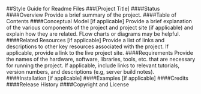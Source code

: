 ##Style Guide for Readme Files
###[Project Title]
####Status
####Overview
Provide a brief summary of the project.
####Table of Contents
####Conceptual Model [if applicable]
Provide a brief explanation of the various components of the project and project site (if applicable) and explain how they are related. FLow charts or diagrams may be helpful.
####Related Resources [if applicable]
Provide a list of links and descriptions to other key resources associated with the project. If applicable, provide a link to the live project site.
####Requirements
Provide the names of the hardware, software, libraries, tools, etc. that are necessary for running the project. If applicable, include links to relevant tutorials, version numbers, and descriptions (e.g, server build notes).
####Installation [if applicable]
####Examples [if applicable]
####Credits
####Release History
####Copyright and License
